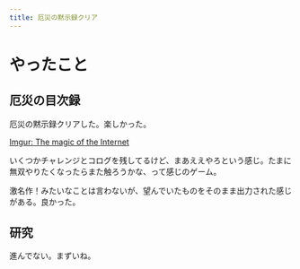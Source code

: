 ```yaml
---
title: 厄災の黙示録クリア
---
```


# やったこと

## 厄災の目次録

厄災の黙示録クリアした。楽しかった。

<a href="https://imgur.com/a/UHGLAMo" class="embedly-card">Imgur: The magic of the Internet</a>

いくつかチャレンジとコログを残してるけど、まあええやろという感じ。たまに無双やりたくなったらまた触ろうかな、って感じのゲーム。

激名作！みたいなことは言わないが、望んでいたものをそのまま出力された感じがある。良かった。

## 研究

進んでない。まずいね。
